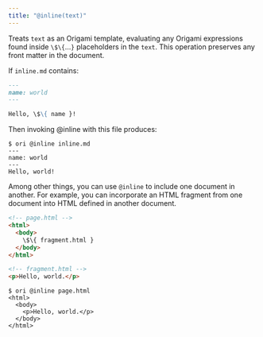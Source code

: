 ```yaml
---
title: "@inline(text)"
---
```


Treats `text` as an Origami template, evaluating any Origami expressions found inside `\$\{`…`}` placeholders in the `text`. This operation preserves any front matter in the document.

If `inline.md` contains:

```md
---
name: world
---

Hello, \$\{ name }!
```

Then invoking @inline with this file produces:

```console
$ ori @inline inline.md
---
name: world
---
Hello, world!
```

Among other things, you can use `@inline` to include one document in another. For example, you can incorporate an HTML fragment from one document into HTML defined in another document.

```html
<!-- page.html -->
<html>
  <body>
    \$\{ fragment.html }
  </body>
</html>
```

```html
<!-- fragment.html -->
<p>Hello, world.</p>
```

```console
$ ori @inline page.html
<html>
  <body>
    <p>Hello, world.</p>
  </body>
</html>
```
